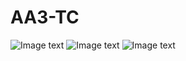 # AA3-TC
![Image text](https://i.postimg.cc/RCYJkXBm/toggle1.png)
![Image text](https://i.postimg.cc/RCYJkXBm/toggle1.png)
![Image text](https://i.postimg.cc/4NhHsVf9/cart.png)
